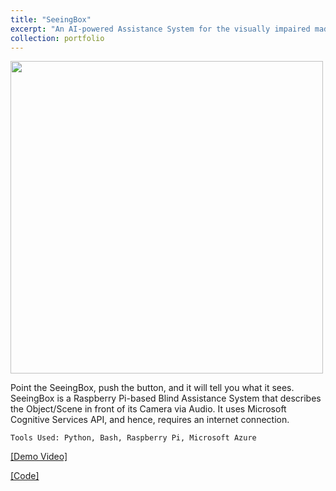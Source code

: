 ```yaml
---
title: "SeeingBox"
excerpt: "An AI-powered Assistance System for the visually impaired made using Python and Microsoft Azure Cognitive Services."
collection: portfolio
---
```


<img src="https://miro.medium.com/max/1400/1*IHFWjNRir6TfKenzwK16bg.png" alt="" width="500">

Point the SeeingBox, push the button, and it will tell you what it sees. SeeingBox is a Raspberry Pi-based Blind Assistance System that describes the Object/Scene in front of its Camera via Audio. It uses Microsoft Cognitive Services API, and hence, requires an internet connection.

`Tools Used: Python, Bash, Raspberry Pi, Microsoft Azure`

<a href="https://youtu.be/xsljzyih3ax" target="_blank">[Demo Video]</a>

<a href="https://github.com/ayushrajdahal/SeeingBox" target="_blank">[Code]</a>